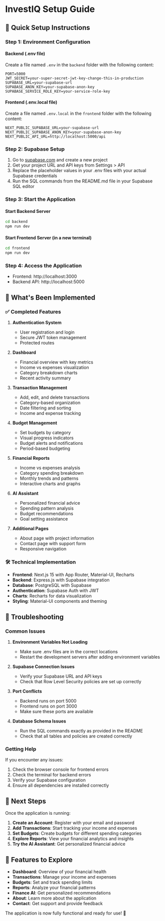 # InvestIQ Setup Guide

## 🚀 Quick Setup Instructions

### Step 1: Environment Configuration

#### Backend (.env file)
Create a file named `.env` in the `backend` folder with the following content:

```env
PORT=5000
JWT_SECRET=your-super-secret-jwt-key-change-this-in-production
SUPABASE_URL=your-supabase-url
SUPABASE_ANON_KEY=your-supabase-anon-key
SUPABASE_SERVICE_ROLE_KEY=your-service-role-key
```

#### Frontend (.env.local file)
Create a file named `.env.local` in the `frontend` folder with the following content:

```env
NEXT_PUBLIC_SUPABASE_URL=your-supabase-url
NEXT_PUBLIC_SUPABASE_ANON_KEY=your-supabase-anon-key
NEXT_PUBLIC_API_URL=http://localhost:5000/api
```

### Step 2: Supabase Setup

1. Go to [supabase.com](https://supabase.com) and create a new project
2. Get your project URL and API keys from Settings > API
3. Replace the placeholder values in your .env files with your actual Supabase credentials
4. Run the SQL commands from the README.md file in your Supabase SQL editor

### Step 3: Start the Application

#### Start Backend Server
```bash
cd backend
npm run dev
```

#### Start Frontend Server (in a new terminal)
```bash
cd frontend
npm run dev
```

### Step 4: Access the Application

- Frontend: http://localhost:3000
- Backend API: http://localhost:5000

## 🎯 What's Been Implemented

### ✅ Completed Features

1. **Authentication System**
   - User registration and login
   - Secure JWT token management
   - Protected routes

2. **Dashboard**
   - Financial overview with key metrics
   - Income vs expenses visualization
   - Category breakdown charts
   - Recent activity summary

3. **Transaction Management**
   - Add, edit, and delete transactions
   - Category-based organization
   - Date filtering and sorting
   - Income and expense tracking

4. **Budget Management**
   - Set budgets by category
   - Visual progress indicators
   - Budget alerts and notifications
   - Period-based budgeting

5. **Financial Reports**
   - Income vs expenses analysis
   - Category spending breakdown
   - Monthly trends and patterns
   - Interactive charts and graphs

6. **AI Assistant**
   - Personalized financial advice
   - Spending pattern analysis
   - Budget recommendations
   - Goal setting assistance

7. **Additional Pages**
   - About page with project information
   - Contact page with support form
   - Responsive navigation

### 🛠️ Technical Implementation

- **Frontend**: Next.js 15 with App Router, Material-UI, Recharts
- **Backend**: Express.js with Supabase integration
- **Database**: PostgreSQL with Supabase
- **Authentication**: Supabase Auth with JWT
- **Charts**: Recharts for data visualization
- **Styling**: Material-UI components and theming

## 🔧 Troubleshooting

### Common Issues

1. **Environment Variables Not Loading**
   - Make sure .env files are in the correct locations
   - Restart the development servers after adding environment variables

2. **Supabase Connection Issues**
   - Verify your Supabase URL and API keys
   - Check that Row Level Security policies are set up correctly

3. **Port Conflicts**
   - Backend runs on port 5000
   - Frontend runs on port 3000
   - Make sure these ports are available

4. **Database Schema Issues**
   - Run the SQL commands exactly as provided in the README
   - Check that all tables and policies are created correctly

### Getting Help

If you encounter any issues:
1. Check the browser console for frontend errors
2. Check the terminal for backend errors
3. Verify your Supabase configuration
4. Ensure all dependencies are installed correctly

## 🎉 Next Steps

Once the application is running:

1. **Create an Account**: Register with your email and password
2. **Add Transactions**: Start tracking your income and expenses
3. **Set Budgets**: Create budgets for different spending categories
4. **Explore Reports**: View your financial analytics and insights
5. **Try the AI Assistant**: Get personalized financial advice

## 📱 Features to Explore

- **Dashboard**: Overview of your financial health
- **Transactions**: Manage your income and expenses
- **Budgets**: Set and track spending limits
- **Reports**: Analyze your financial patterns
- **Finance AI**: Get personalized recommendations
- **About**: Learn more about the application
- **Contact**: Get support and provide feedback

The application is now fully functional and ready for use! 🚀 